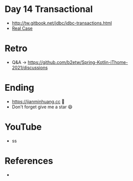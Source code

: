 # Day 14 Transactional
* http://tw.gitbook.net/jdbc/jdbc-transactions.html
* [Real Case](https://github.com/b2etw/Spring-Kotlin-iThome-2021/blob/main/sections/day2/common-case.png)

# Retro
* Q&A -> https://github.com/b2etw/Spring-Kotlin-iThome-2021/discussions

# Ending
* https://jianminhuang.cc 🌈
* Don't forget give me a star 😄

# YouTube
* ss

# References
* 
